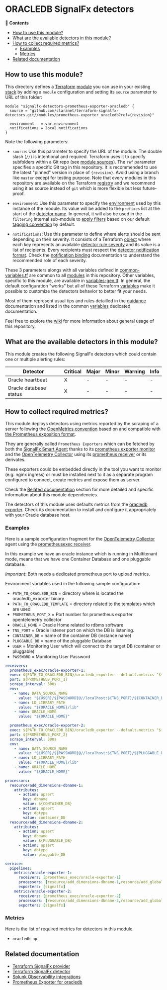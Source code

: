 # ORACLEDB SignalFx detectors

<!-- START doctoc generated TOC please keep comment here to allow auto update -->
<!-- DON'T EDIT THIS SECTION, INSTEAD RE-RUN doctoc TO UPDATE -->
:link: **Contents**

- [How to use this module?](#how-to-use-this-module)
- [What are the available detectors in this module?](#what-are-the-available-detectors-in-this-module)
- [How to collect required metrics?](#how-to-collect-required-metrics)
  - [Examples](#examples)
  - [Metrics](#metrics)
- [Related documentation](#related-documentation)

<!-- END doctoc generated TOC please keep comment here to allow auto update -->

## How to use this module?

This directory defines a [Terraform](https://www.terraform.io/)
[module](https://www.terraform.io/language/modules/syntax) you can use in your
existing [stack](https://github.com/claranet/terraform-signalfx-detectors/wiki/Getting-started#stack) by adding a
`module` configuration and setting its `source` parameter to URL of this folder:

```hcl
module "signalfx-detectors-prometheus-exporter-oracledb" {
  source = "github.com/claranet/terraform-signalfx-detectors.git//modules/prometheus-exporter_oracledb?ref={revision}"

  environment   = var.environment
  notifications = local.notifications
}
```

Note the following parameters:

* `source`: Use this parameter to specify the URL of the module. The double slash (`//`) is intentional  and required.
  Terraform uses it to specify subfolders within a Git repo (see [module
  sources](https://www.terraform.io/language/modules/sources)). The `ref` parameter specifies a specific Git tag in
  this repository. It is recommended to use the latest "pinned" version in place of `{revision}`. Avoid using a branch
  like `master` except for testing purpose. Note that every modules in this repository are available on the Terraform
  [registry](https://registry.terraform.io/modules/claranet/detectors/signalfx) and we recommend using it as source
  instead of `git` which is more flexible but less future-proof.

* `environment`: Use this parameter to specify the
  [environment](https://github.com/claranet/terraform-signalfx-detectors/wiki/Getting-started#environment) used by this
  instance of the module.
  Its value will be added to the `prefixes` list at the start of the [detector
  name](https://github.com/claranet/terraform-signalfx-detectors/wiki/Templating#example).
  In general, it will also be used in the `filtering` internal sub-module to [apply
  filters](https://github.com/claranet/terraform-signalfx-detectors/wiki/Guidance#filtering) based on our default
  [tagging convention](https://github.com/claranet/terraform-signalfx-detectors/wiki/Tagging-convention) by default.

* `notifications`: Use this parameter to define where alerts should be sent depending on their severity. It consists
  of a Terraform [object](https://www.terraform.io/language/expressions/type-constraints#object) where each key represents an available
  [detector rule severity](https://docs.splunk.com/observability/alerts-detectors-notifications/create-detectors-for-alerts.html#severity)
  and its value is a list of recipients. Every recipients must respect the [detector notification
  format](https://registry.terraform.io/providers/splunk-terraform/signalfx/latest/docs/resources/detector#notification-format).
  Check the [notification binding](https://github.com/claranet/terraform-signalfx-detectors/wiki/Notifications-binding)
  documentation to understand the recommended role of each severity.

These 3 parameters alongs with all variables defined in [common-variables.tf](common-variables.tf) are common to all
[modules](../) in this repository. Other variables, specific to this module, are available in
[variables-gen.tf](variables-gen.tf).
In general, the default configuration "works" but all of these Terraform
[variables](https://www.terraform.io/language/values/variables) make it possible to
customize the detectors behavior to better fit your needs.

Most of them represent usual tips and rules detailled in the
[guidance](https://github.com/claranet/terraform-signalfx-detectors/wiki/Guidance) documentation and listed in the
common [variables](https://github.com/claranet/terraform-signalfx-detectors/wiki/Variables) dedicated documentation.

Feel free to explore the [wiki](https://github.com/claranet/terraform-signalfx-detectors/wiki) for more information about
general usage of this repository.

## What are the available detectors in this module?

This module creates the following SignalFx detectors which could contain one or multiple alerting rules:

|Detector|Critical|Major|Minor|Warning|Info|
|---|---|---|---|---|---|
|Oracle heartbeat|X|-|-|-|-|
|Oracle database status|X|-|-|-|-|

## How to collect required metrics?

This module deploys detectors using metrics reported by the
scraping of a server following the [OpenMetrics convention](https://openmetrics.io/) based on and compatible with [the Prometheus
exposition format](https://github.com/prometheus/docs/blob/main/content/docs/instrumenting/exposition_formats.md#openmetrics-text-format).

They are generally called `Prometheus Exporters` which can be fetched by both the [SignalFx Smart Agent](https://github.com/signalfx/signalfx-agent)
thanks to its [prometheus exporter monitor](https://github.com/signalfx/signalfx-agent/blob/main/docs/monitors/prometheus-exporter.md) and the
[OpenTelemetry Collector](https://github.com/signalfx/splunk-otel-collector) using its [prometheus
receiver](https://github.com/open-telemetry/opentelemetry-collector-contrib/tree/main/receiver/prometheusreceiver) or its derivates.

These exporters could be embedded directly in the tool you want to monitor (e.g. nginx ingress) or must be installed next to it as
a separate program configured to connect, create metrics and expose them as server.


Check the [Related documentation](#related-documentation) section for more detailed and specific information about this module dependencies.

The detectors of this module uses defaults metrics from the [oracledb exporter](https://github.com/iamseth/oracledb_exporter).
Check its documentation to install and configure it appropriately with your Oracle database host.

### Examples

Here is a sample configuration fragment for the [OpenTelemetry Collector](https://opentelemetry.io/docs/collector/) agent using
the [prometheusexec receiver](https://github.com/open-telemetry/opentelemetry-collector-contrib/tree/main/receiver/prometheusexecreceiver).

In this example we have an oracle instance which is running in Multitenant mode, means that we have one Container Database and one pluggable database. 

_Important_: Both needs a dedicated prometheus port to upload metrics.

Environment variables used in the following sample configuration: 

- `PATH_TO_ORACLEDB_BIN` = directory where is located the oracledb_exporter binary
- `PATH_TO_ORACLEDB_TEMPLATE` = directory related to the templates which are used 
- `PROMETHEUS_PORT_X` = Port number for prometheus exporter opentelemetry collector
- `ORACLE_HOME` = Oracle Home related to rdbms software
- `TNS_PORT` = Oracle listener port on which the DB is listening.
- `CONTAINER_DB` = name of the container DB (instance name)
- `PLUGGABLE_DB` = name of the pluggable Database
- `USER` = Monitoring User which will connect to the target DB (container or pluggable)
- `PASSWORD` = Monitoring User Password


```yaml
receivers:
  prometheus_exec/oracle-exporter-1:
  exec: ${PATH_TO_ORACLEDB_BIN}/oracledb_exporter --default.metrics "${PATH_TO_ORACLEDB_TEMPLATE}/default-metrics.toml" --log.level error --web.listen-address :{{port}}
  port: ${PROMETHEUS_PORT_1}
  scrape_interval: 300s
  env:
    - name: DATA_SOURCE_NAME
      value: "${USER}/${PASSWORD}@//localhost:${TNS_PORT}/${CONTAINER_DB}"
    - name: LD_LIBRARY_PATH
      value: "${ORACLE_HOME}/lib"
    - name: ORACLE_HOME
      value: "${ORACLE_HOME}"

  prometheus_exec/oracle-exporter-2:
  exec: ${PATH_TO_ORACLEDB_BIN}/oracledb_exporter --default.metrics "${PATH_TO_ORACLEDB_TEMPLATE}/default-metrics.toml" --log.level error --web.listen-address :{{port}}
  port: ${PROMETHEUS_PORT_2}
  scrape_interval: 300s
  env:
    - name: DATA_SOURCE_NAME
      value: "${USER}/${PASSWORD}@//localhost:${TNS_PORT}/${PLUGGABLE_DB}"
    - name: LD_LIBRARY_PATH
      value: "${ORACLE_HOME}/lib"
    - name: ORACLE_HOME
      value: "${ORACLE_HOME}"

processors:
  resource/add_dimensions-dbname-1:
    attributes:
      - action: upsert
        key: dbname
        value: ${CONTAINER_DB}
      - action: upsert
        key: dbtype
        value: container_DB
  resource/add_dimensions-dbname-2:
    attributes:
      - action: upsert
        key: dbname
        value: ${PLUGGABLE_DB}
      - action: upsert
        key: dbtype
        value: pluggable_DB

service:
  pipelines:
    metrics/oracle-exporter-1:
      receivers: [prometheus_exec/oracle-exporter-1]
      processors: [resource/add_dimensions-dbname-1,resource/add_global_dimensions]
      exporters: [signalfx]
    metrics/oracle-exporter-2:
      receivers: [prometheus_exec/oracle-exporter-2]
      processors: [resource/add_dimensions-dbname-2,resource/add_global_dimensions]
      exporters: [signalfx]
```


### Metrics


Here is the list of required metrics for detectors in this module.

* `oracledb_up`




## Related documentation

* [Terraform SignalFx provider](https://registry.terraform.io/providers/splunk-terraform/signalfx/latest/docs)
* [Terraform SignalFx detector](https://registry.terraform.io/providers/splunk-terraform/signalfx/latest/docs/resources/detector)
* [Splunk Observability integrations](https://docs.splunk.com/Observability/gdi/get-data-in/integrations.html)
* [Prometheus Exporter for oracledb](https://github.com/iamseth/oracledb_exporter)
